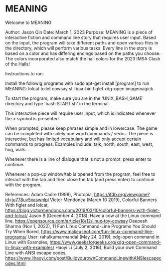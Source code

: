# MEANING

Welcome to MEANING

Author: Jason Qin
Date: March 1, 2023
Purpose: MEANING is a piece of interactive fiction and command line story that requires user input. Based on the input, the program will take different paths and open various files in the directory, which will perform various tasks. Every line in the story is based on a color and has differing endings based on the paths you choose. The colors incorporated also match the hall colors for the 2023 IMSA Clash of the Halls!

Instructions to run:

Install the followig programs with sudo apt-get install [program] to run MEANING:
lolcat
toilet
cowsay
sl
libaa-bin
figlet
xdg-open
imagemagick

To start the program, make sure you are in the 'UNIX_BASH_GAME' directory and type 'bash START.sh' in the terminal.

This interactive piece will require user input, which is indicated whenever the > symbol is presented.

When prompted, please keep phrases simple and in lowercase. The game can be completed with solely one word commands / verbs. The piece is interactive, but has limited vocabulary and will only accept certain commands to progress. Examples include: talk, north, south, east, west, hug, walk...

Whenever there is a line of dialogue that is not a prompt, press enter to continue.

Whenever a pop-up window/tab is opened from the program, feel free to interact with the tab and then close the tab (and press enter) to continue with the program. 

References:
Adam Cadre (1998), Photopia, https://ifdb.org/viewgame?id=ju778uv5xaswnlpl
Victor Mendonça (March 10 2019), Colorful Banners With figlet and lolcat, https://blog.victormendonca.com/2019/03/10/colorful-banners-with-figlet-and-lolcat/
Jason B (December 4, 2018), Have a cow at the Linux command line, https://opensource.com/article/18/12/linux-toy-cowsay
Deepesh Sharma (Nov 1, 2022), 11 Fun Linux Command-Line Programs You Should Try When Bored, https://www.makeuseof.com/fun-linux-command-line-programs/
User: rahulkumarmandal (May 24, 2019), xdg-open command in Linux with Examples, https://www.geeksforgeeks.org/xdg-open-command-in-linux-with-examples/
Haoyi Li (July 2, 2016), Build your own Command Line with ANSI escape codes, https://www.lihaoyi.com/post/BuildyourownCommandLinewithANSIescapecodes.html
